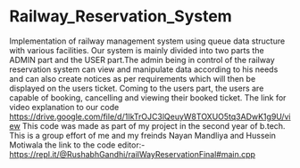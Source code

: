 # Railway_Reservation_System
Implementation of railway management system using queue data structure with various facilities. Our system is mainly divided into two parts the ADMIN part and the USER part.The admin being in control of the railway reservation system can view and manipulate data according to his needs and can also create notices as per requirements which will then be displayed on the users ticket. Coming to the users part, the users are capable of booking, cancelling and viewing their booked ticket.
The link for video explanation to our code https://drive.google.com/file/d/1IkTrOJC3lQeuyW8TOXUO5tq3ADwK1g9U/view
This code was made as part of my project in the second year of b.tech. This is a group effort of me and my freinds Nayan Mandliya and Hussein Motiwala
the link to the code editor:-   https://repl.it/@RushabhGandhi/railWayReservationFinal#main.cpp
